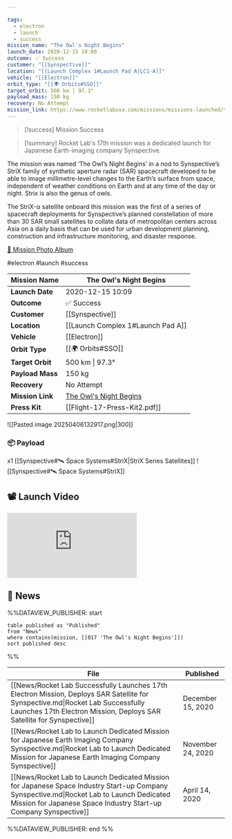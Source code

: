 ```yaml
---

tags:
  - electron
  - launch
  - success
mission_name: "The Owl's Night Begins"
launch_date: 2020-12-15 10:09
outcome: ✅ Success
customer: "[[Synspective]]"
location: "[[Launch Complex 1#Launch Pad A|LC1-A]]"
vehicle: "[[Electron]]"
orbit_type: "[[🌍 Orbits#SSO]]"
target_orbit: 500 km | 97.3°
payload_mass: 150 kg
recovery: No Attempt
mission_link: https://www.rocketlabusa.com/missions/missions-launched/the-owls-night-begins-2/
---
```


>[!success] Mission Success

>[!summary]
Rocket Lab's 17th mission was a dedicated launch for Japanese Earth-imaging company Synspective.
>
The mission was named ‘The Owl’s Night Begins’ in a nod to Synspective’s StriX family of synthetic aperture radar (SAR) spacecraft developed to be able to image millimetre-level changes to the Earth’s surface from space, independent of weather conditions on Earth and at any time of the day or night. Strix is also the genus of owls.
>
The StriX-α satellite onboard this mission was the first of a series of spacecraft deployments for Synspective’s planned constellation of more than 30 SAR small satellites to collate data of metropolitan centers across Asia on a daily basis that can be used for urban development planning, construction and infrastructure monitoring, and disaster response.
>
[📸 Mission Photo Album](https://www.flickr.com/photos/rocketlab/albums/with/72177720301776244)


#electron #launch #success

| **Mission Name** | The Owl's Night Begins                                                                                     |
| ---------------- | ---------------------------------------------------------------------------------------------------------- |
| **Launch Date**  | 2020-12-15 10:09                                                                                           |
| **Outcome**      | ✅ Success                                                                                                  |
| **Customer**     | [[Synspective]]                                                                                            |
| **Location**     | [[Launch Complex 1#Launch Pad A]]                                                                          |
| **Vehicle**      | [[Electron]]                                                                                               |
| **Orbit Type**   | [[🌍 Orbits#SSO]]                                                                                          |
| **Target Orbit** | 500 km &#124; 97.3°                                                                                        |
| **Payload Mass** | 150 kg                                                                                                     |
| **Recovery**     | No Attempt                                                                                                 |
| **Mission Link** | [The Owl's Night Begins](https://www.rocketlabusa.com/missions/missions-launched/the-owls-night-begins-2/) |
| **Press Kit**    | [[Flight-17-Press-Kit2.pdf]]                                                                               |

![[Pasted image 20250406132917.png|300]]

### 📦 Payload

x1 [[Synspective#🛰️ Space Systems#StriX|StriX Series Satellites]] ![[Synspective#🛰️ Space Systems#StriX]]
## 📽️ Launch Video
<div class="responsive-video">
<iframe src="https://www.youtube.com/embed/AmbjFv3wa68" title="Rocket Lab&#39;s Electron - The Owl&#39;s Night Begins Mission" frameborder="0" allow="accelerometer; autoplay; clipboard-write; encrypted-media; gyroscope; picture-in-picture; web-share" referrerpolicy="strict-origin-when-cross-origin" allowfullscreen></iframe>     
</div>

## 📰 News
%%DATAVIEW_PUBLISHER: start
```
table published as "Published"
from "News"
where contains(mission, [[017 'The Owl's Night Begins']])
sort published desc
```
%%

| File                                                                                                                                                                                                         | Published         |
| ------------------------------------------------------------------------------------------------------------------------------------------------------------------------------------------------------------ | ----------------- |
| [[News/Rocket Lab Successfully Launches 17th Electron Mission, Deploys SAR Satellite for Synspective.md\|Rocket Lab Successfully Launches 17th Electron Mission, Deploys SAR Satellite for Synspective]]     | December 15, 2020 |
| [[News/Rocket Lab to Launch Dedicated Mission for  Japanese Earth Imaging Company Synspective.md\|Rocket Lab to Launch Dedicated Mission for  Japanese Earth Imaging Company Synspective]]                   | November 24, 2020 |
| [[News/Rocket Lab to Launch Dedicated Mission for Japanese Space Industry Start-up Company Synspective.md\|Rocket Lab to Launch Dedicated Mission for Japanese Space Industry Start-up Company Synspective]] | April 14, 2020    |

%%DATAVIEW_PUBLISHER: end %%
